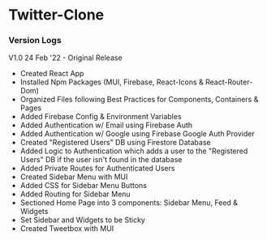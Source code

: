 # Twitter-Clone


### Version Logs
V1.0 24 Feb '22 - Original Release

- Created React App
- Installed Npm Packages (MUI, Firebase, React-Icons & React-Router-Dom)
- Organized Files following Best Practices for Components, Containers & Pages
- Added Firebase Config & Environment Variables
- Added Authentication w/ Email using Firebase Auth
- Added Authentication w/ Google using Firebase Google Auth Provider
- Created "Registered Users" DB using Firestore Database
- Added Logic to Authentication which adds a user to the "Registered Users" DB if the user isn't found in the database
- Added Private Routes for Authenticated Users
- Created Sidebar Menu with MUI
- Added CSS for Sidebar Menu Buttons
- Added Routing for Sidebar Menu
- Sectioned Home Page into 3 components: Sidebar Menu, Feed & Widgets
- Set Sidebar and Widgets to be Sticky
- Created Tweetbox with MUI
